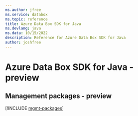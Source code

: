 ```yaml
---
ms.author: jfree
ms.service: databox
ms.topic: reference
title: Azure Data Box SDK for Java
ms.devlang: java
ms.data: 10/15/2022
description: Reference for Azure Data Box SDK for Java
author: joshfree
---
```

# Azure Data Box SDK for Java - preview

## Management packages - preview
[!INCLUDE [mgmt-packages](data-box-mgmt-index.md)]